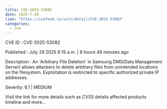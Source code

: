 ```yaml
--- 
title: CVE-2025-53082
date: 2025-7-29
lien: "https://cvefeed.io/vuln/detail/CVE-2025-53082"
categories:
  - cve
---
```


CVE ID : CVE-2025-53082

Published :  July 29
2025
6:15 a.m. | 8 hours
48 minutes ago

Description : An 'Arbitrary File Deletion' in Samsung DMS(Data Management Server) allows attackers to delete arbitrary files from unintended locations on the filesystem. Exploitation is restricted to specific
authorized private IP addresses.

Severity: 6.1 | MEDIUM

Visit the link for more details
such as CVSS details
affected products
timeline
and more...
